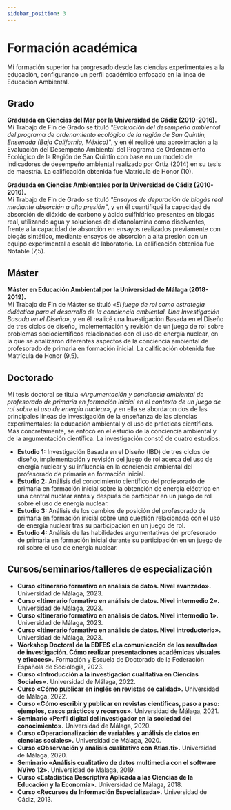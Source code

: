 ```yaml
---
sidebar_position: 3
---
```


# Formación académica

Mi formación superior ha progresado desde las ciencias experimentales a la educación, configurando un perfil académico enfocado en la línea de Educación Ambiental.

## Grado

**Graduada en Ciencias del Mar por la Universidad de Cádiz (2010-2016).**  
Mi Trabajo de Fin de Grado se tituló _"Evaluación del desempeño ambiental del programa de ordenamiento ecológico de la región de San Quintín, Ensenada (Baja California, México)"_, y en él realicé una aproximación a la Evaluación del Desempeño Ambiental del Programa de Ordenamiento Ecológico de la Región de San Quintín con base en un modelo de indicadores de desempeño ambiental realizado por Ortiz (2014) en su tesis de maestría. La calificación obtenida fue Matrícula de Honor (10).

**Graduada en Ciencias Ambientales por la Universidad de Cádiz (2010-2016).**  
Mi Trabajo de Fin de Grado se tituló _"Ensayos de depuración de biogás real mediante absorción a alta presión"_, y en él cuantifiqué la capacidad de absorción de dióxido de carbono y ácido sulfhídrico presentes en biogás real, utilizando agua y soluciones de dietanolamina como disolventes, frente a la capacidad de absorción en ensayos realizados previamente con biogás sintético, mediante ensayos de absorción a alta presión con un equipo experimental a escala de laboratorio. La calificación obtenida fue Notable (7,5).

## Máster

**Máster en Educación Ambiental por la Universidad de Málaga (2018-2019).**  
Mi Trabajo de Fin de Máster se tituló _«El juego de rol como estrategia didáctica para el desarrollo de la conciencia ambiental. Una Investigación Basada en el Diseño»_, y en él realicé una Investigación Basada en el Diseño de tres ciclos de diseño, implementación y revisión de un juego de rol sobre problemas sociocientíficos relacionados con el uso de energía nuclear, en la que se analizaron diferentes aspectos de la conciencia ambiental de profesorado de primaria en formación inicial. La calificación obtenida fue Matrícula de Honor (9,5).

## Doctorado

Mi tesis doctoral se titula _«Argumentación y conciencia ambiental de profesorado de primaria en formación inicial en el contexto de un juego de rol sobre el uso de energía nuclear»_, y en ella se abordaron dos de las principales líneas de investigación de la enseñanza de las ciencias experimentales: la educación ambiental y el uso de prácticas científicas. Más concretamente, se enfocó en el estudio de la conciencia ambiental y de la argumentación científica. La investigación constó de cuatro estudios:

- **Estudio 1:** Investigación Basada en el Diseño (IBD) de tres ciclos de diseño, implementación y revisión del juego de rol acerca del uso de energía nuclear y su influencia en la conciencia ambiental del profesorado de primaria en formación inicial.
- **Estudio 2:** Análisis del conocimiento científico del profesorado de primaria en formación inicial sobre la obtención de energía eléctrica en una central nuclear antes y después de participar en un juego de rol sobre el uso de energía nuclear.
- **Estudio 3:** Análisis de los cambios de posición del profesorado de primaria en formación inicial sobre una cuestión relacionada con el uso de energía nuclear tras su participación en un juego de rol.
- **Estudio 4:** Análisis de las habilidades argumentativas del profesorado de primaria en formación inicial durante su participación en un juego de rol sobre el uso de energía nuclear.

## Cursos/seminarios/talleres de especialización

- **Curso «Itinerario formativo en análisis de datos. Nivel avanzado».** Universidad de Málaga, 2023.
- **Curso «Itinerario formativo en análisis de datos. Nivel intermedio 2».** Universidad de Málaga, 2023.
- **Curso «Itinerario formativo en análisis de datos. Nivel intermedio 1».** Universidad de Málaga, 2023.
- **Curso «Itinerario formativo en análisis de datos. Nivel introductorio».** Universidad de Málaga, 2023.
- **Workshop Doctoral de la EDFES «La comunicación de los resultados de investigación. Cómo realizar presentaciones académicas visuales y eficaces».** Formación y Escuela de Doctorado de la Federación Española de Sociología, 2023.
- **Curso «Introducción a la investigación cualitativa en Ciencias Sociales».** Universidad de Málaga, 2022.
- **Curso «Cómo publicar en inglés en revistas de calidad».** Universidad de Málaga, 2022.
- **Curso «Cómo escribir y publicar en revistas científicas, paso a paso: ejemplos, casos prácticos y recursos».** Universidad de Málaga, 2021.
- **Seminario «Perfil digital del investigador en la sociedad del conocimiento».** Universidad de Málaga, 2020.
- **Curso «Operacionalización de variables y análisis de datos en ciencias sociales».** Universidad de Málaga, 2020.
- **Curso «Observación y análisis cualitativo con Atlas.ti».** Universidad de Málaga, 2020.
- **Seminario «Análisis cualitativo de datos multimedia con el software NVivo 12».** Universidad de Málaga, 2019.
- **Curso «Estadística Descriptiva Aplicada a las Ciencias de la Educación y la Economía».** Universidad de Málaga, 2018.
- **Curso «Recursos de Información Especializada».** Universidad de Cádiz, 2013.
